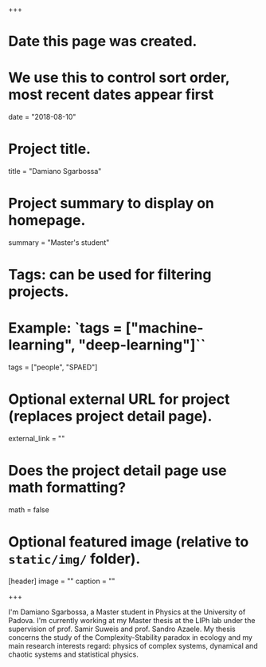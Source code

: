 +++
# Date this page was created.
# We use this to control sort order, most recent dates appear first
date = "2018-08-10"

# Project title.
title = "Damiano Sgarbossa"

# Project summary to display on homepage.
summary = "Master's student"

# Tags: can be used for filtering projects.
# Example: `tags = ["machine-learning", "deep-learning"]``
tags = ["people", "SPAED"]

# Optional external URL for project (replaces project detail page).
external_link = ""

# Does the project detail page use math formatting?
math = false

# Optional featured image (relative to `static/img/` folder).
[header]
image = ""
caption = ""

+++

I'm Damiano Sgarbossa, a Master student in Physics at the University of Padova. I'm currently working at my Master thesis at the LIPh lab under the supervision of prof. Samir Suweis and prof. Sandro Azaele.
My thesis concerns the study of the Complexity-Stability paradox in ecology and my main research interests regard: physics of complex systems, dynamical and chaotic systems and statistical physics.
